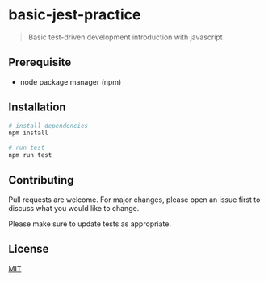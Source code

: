 # basic-jest-practice
> Basic test-driven development introduction with javascript

## Prerequisite
- node package manager (npm)

## Installation
```bash
# install dependencies
npm install

# run test
npm run test
```

## Contributing
Pull requests are welcome. For major changes, please open an issue first to discuss what you would like to change.

Please make sure to update tests as appropriate.

## License
[MIT](https://choosealicense.com/licenses/mit/)